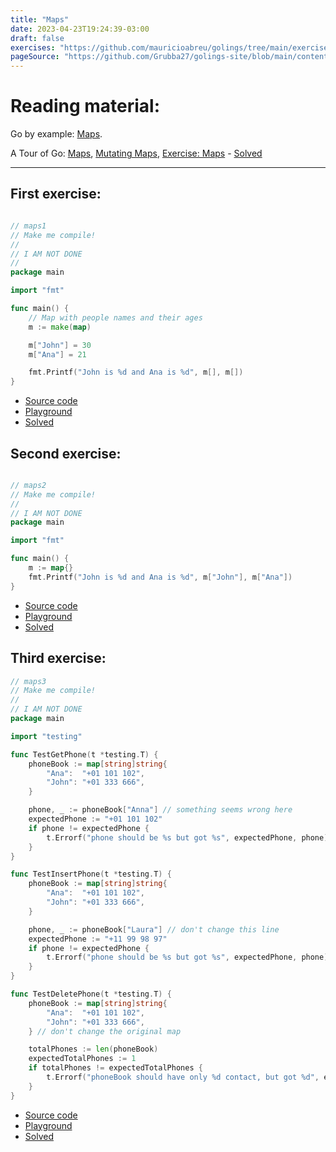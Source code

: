 ```yaml
---
title: "Maps"
date: 2023-04-23T19:24:39-03:00
draft: false
exercises: "https://github.com/mauricioabreu/golings/tree/main/exercises/maps"
pageSource: "https://github.com/Grubba27/golings-site/blob/main/content/exercises/maps.md"
---
```


# Reading material:

Go by example: [Maps](https://gobyexample.com/maps).

A Tour of Go: [Maps](https://go.dev/tour/moretypes/19), [Mutating Maps](https://go.dev/tour/moretypes/22), [Exercise: Maps](https://go.dev/tour/moretypes/23) - [Solved](https://go.dev/play/p/Ps2U2xvkEt5)

---

## First exercise:

```go

// maps1
// Make me compile!
//
// I AM NOT DONE
//
package main

import "fmt"

func main() {
	// Map with people names and their ages
	m := make(map)

	m["John"] = 30
	m["Ana"] = 21

	fmt.Printf("John is %d and Ana is %d", m[], m[])
}

```

- [Source code](https://github.com/mauricioabreu/golings/blob/main/exercises/maps/maps1/main.go)
- [Playground](https://go.dev/play/p/7piJ4P_s6lj)
- [Solved](https://go.dev/play/p/E-KMlz-BvRC)


## Second exercise:

```go

// maps2
// Make me compile!
//
// I AM NOT DONE
package main

import "fmt"

func main() {
	m := map{}
	fmt.Printf("John is %d and Ana is %d", m["John"], m["Ana"])
}

```

- [Source code](https://github.com/mauricioabreu/golings/blob/main/exercises/maps/maps2/main.go)
- [Playground](https://go.dev/play/p/oRLlQPrio18)
- [Solved](https://go.dev/play/p/eTCnoWU_-h8)


## Third exercise:

```go
// maps3
// Make me compile!
//
// I AM NOT DONE
package main

import "testing"

func TestGetPhone(t *testing.T) {
	phoneBook := map[string]string{
		"Ana":  "+01 101 102",
		"John": "+01 333 666",
	}

	phone, _ := phoneBook["Anna"] // something seems wrong here
	expectedPhone := "+01 101 102"
	if phone != expectedPhone {
		t.Errorf("phone should be %s but got %s", expectedPhone, phone)
	}
}

func TestInsertPhone(t *testing.T) {
	phoneBook := map[string]string{
		"Ana":  "+01 101 102",
		"John": "+01 333 666",
	}

	phone, _ := phoneBook["Laura"] // don't change this line
	expectedPhone := "+11 99 98 97"
	if phone != expectedPhone {
		t.Errorf("phone should be %s but got %s", expectedPhone, phone)
	}
}

func TestDeletePhone(t *testing.T) {
	phoneBook := map[string]string{
		"Ana":  "+01 101 102",
		"John": "+01 333 666",
	} // don't change the original map

	totalPhones := len(phoneBook)
	expectedTotalPhones := 1
	if totalPhones != expectedTotalPhones {
		t.Errorf("phoneBook should have only %d contact, but got %d", expectedTotalPhones, totalPhones)
	}
}

```
- [Source code](https://github.com/mauricioabreu/golings/blob/main/exercises/maps/maps3/main_test.go)
- [Playground](https://go.dev/play/p/w9bgEPUmWUO)
- [Solved](https://go.dev/play/p/QFzScTRR0BL)
